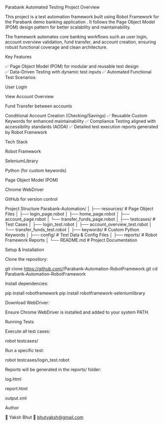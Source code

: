 Parabank Automated Testing Project
Overview

This project is a test automation framework built using Robot Framework for the Parabank demo banking application
. It follows the Page Object Model (POM) design pattern for better scalability and maintainability.

The framework automates core banking workflows such as user login, account overview validation, fund transfer, and account creation, ensuring robust functional coverage and clean architecture.

Key Features

✅ Page Object Model (POM) for modular and reusable test design <br>
✅ Data-Driven Testing with dynamic test inputs
✅ Automated Functional Test Scenarios:

User Login

View Account Overview

Fund Transfer between accounts

Conditional Account Creation (Checking/Savings)
✅ Reusable Custom Keywords for enhanced maintainability
✅ Compliance Testing aligned with accessibility standards (AODA)
✅ Detailed test execution reports generated by Robot Framework

Tech Stack

Robot Framework

SeleniumLibrary

Python (for custom keywords)

Page Object Model (POM)

Chrome WebDriver

GitHub for version control

Project Structure
Parabank-Automation/
│
├── resources/              # Page Object Files
│   ├── login_page.robot
│   ├── home_page.robot
│   ├── account_page.robot
│   └── transfer_funds_page.robot
│
├── testcases/              # Test Cases
│   ├── login_test.robot
│   ├── account_overview_test.robot
│   └── transfer_funds_test.robot
│
├── keywords/               # Custom Python Keywords
│
├── config/                 # Test Data & Config Files
│
├── reports/                # Robot Framework Reports
│
└── README.md               # Project Documentation

Setup & Installation

Clone the repository:

git clone https://github.com/<your-username>/Parabank-Automation-RobotFramework.git
cd Parabank-Automation-RobotFramework


Install dependencies:

pip install robotframework
pip install robotframework-seleniumlibrary


Download WebDriver:

Ensure Chrome WebDriver is installed and added to your system PATH.

Running Tests

Execute all test cases:

robot testcases/


Run a specific test:

robot testcases/login_test.robot


Reports will be generated in the reports/ folder:

log.html

report.html

output.xml


Author

👤 Yaksh Bhut
📧 bhutyaksh@gmail.com
